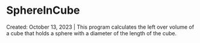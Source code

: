 # SphereInCube
Created: October 13, 2023 | This program calculates the left over volume of a cube that holds a sphere with a diameter of the length of the cube. 
